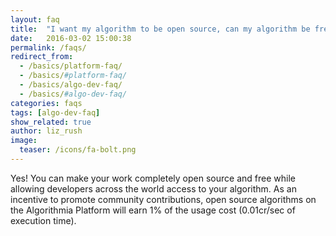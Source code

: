 ```yaml
---
layout: faq
title:  "I want my algorithm to be open source, can my algorithm be free of royalty charges?"
date:   2016-03-02 15:00:38
permalink: /faqs/
redirect_from:
  - /basics/platform-faq/
  - /basics/#platform-faq/
  - /basics/algo-dev-faq/
  - /basics/#algo-dev-faq/
categories: faqs
tags: [algo-dev-faq]
show_related: true
author: liz_rush
image:
  teaser: /icons/fa-bolt.png
---
```



Yes! You can make your work completely open source and free while allowing developers across the world access to your algorithm. As an incentive to promote community contributions, open source algorithms on the Algorithmia Platform will earn 1% of the usage cost (0.01cr/sec of execution time).
